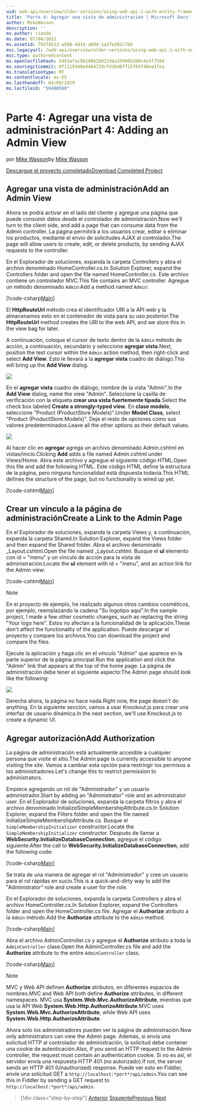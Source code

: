 ```yaml
---
uid: web-api/overview/older-versions/using-web-api-1-with-entity-framework-5/using-web-api-with-entity-framework-part-4
title: 'Parte 4: Agregar una vista de administración | Microsoft Docs'
author: MikeWasson
description: ''
ms.author: riande
ms.date: 07/04/2012
ms.assetid: 792f4513-a508-4d14-a0dd-1a2fe282c7bb
msc.legacyurl: /web-api/overview/older-versions/using-web-api-1-with-entity-framework-5/using-web-api-with-entity-framework-part-4
msc.type: authoredcontent
ms.openlocfilehash: 54b3afac9b19962b02336a35909b208c4e3f7504
ms.sourcegitcommit: 0f1119340e4464720cfd16d0ff15764746ea1fea
ms.translationtype: MT
ms.contentlocale: es-ES
ms.lasthandoff: 04/09/2019
ms.locfileid: "59400560"
---
```

# <a name="part-4-adding-an-admin-view"></a><span data-ttu-id="34efb-102">Parte 4: Agregar una vista de administración</span><span class="sxs-lookup"><span data-stu-id="34efb-102">Part 4: Adding an Admin View</span></span>

<span data-ttu-id="34efb-103">por [Mike Wasson](https://github.com/MikeWasson)</span><span class="sxs-lookup"><span data-stu-id="34efb-103">by [Mike Wasson](https://github.com/MikeWasson)</span></span>

[<span data-ttu-id="34efb-104">Descargue el proyecto completado</span><span class="sxs-lookup"><span data-stu-id="34efb-104">Download Completed Project</span></span>](http://code.msdn.microsoft.com/ASP-NET-Web-API-with-afa30545)

## <a name="add-an-admin-view"></a><span data-ttu-id="34efb-105">Agregar una vista de administración</span><span class="sxs-lookup"><span data-stu-id="34efb-105">Add an Admin View</span></span>

<span data-ttu-id="34efb-106">Ahora se podrá activar en el lado del cliente y agregue una página que puede consumir datos desde el controlador de administración.</span><span class="sxs-lookup"><span data-stu-id="34efb-106">Now we'll turn to the client side, and add a page that can consume data from the Admin controller.</span></span> <span data-ttu-id="34efb-107">La página permitirá a los usuarios crear, editar o eliminar los productos, mediante el envío de solicitudes AJAX al controlador.</span><span class="sxs-lookup"><span data-stu-id="34efb-107">The page will allow users to create, edit, or delete products, by sending AJAX requests to the controller.</span></span>

<span data-ttu-id="34efb-108">En el Explorador de soluciones, expanda la carpeta Controllers y abra el archivo denominado HomeController.cs.</span><span class="sxs-lookup"><span data-stu-id="34efb-108">In Solution Explorer, expand the Controllers folder and open the file named HomeController.cs.</span></span> <span data-ttu-id="34efb-109">Este archivo contiene un controlador MVC.</span><span class="sxs-lookup"><span data-stu-id="34efb-109">This file contains an MVC controller.</span></span> <span data-ttu-id="34efb-110">Agregue un método denominado `Admin`:</span><span class="sxs-lookup"><span data-stu-id="34efb-110">Add a method named `Admin`:</span></span>

[!code-csharp[Main](using-web-api-with-entity-framework-part-4/samples/sample1.cs)]

<span data-ttu-id="34efb-111">El **HttpRouteUrl** método crea el identificador URI a la API web y la almacenamos esto en el contenedor de vista para su uso posterior.</span><span class="sxs-lookup"><span data-stu-id="34efb-111">The **HttpRouteUrl** method creates the URI to the web API, and we store this in the view bag for later.</span></span>

<span data-ttu-id="34efb-112">A continuación, coloque el cursor de texto dentro de la `Admin` método de acción, a continuación, secundario y seleccione **agregar vista**.</span><span class="sxs-lookup"><span data-stu-id="34efb-112">Next, position the text cursor within the `Admin` action method, then right-click and select **Add View**.</span></span> <span data-ttu-id="34efb-113">Esto le llevará a la **agregar vista** cuadro de diálogo.</span><span class="sxs-lookup"><span data-stu-id="34efb-113">This will bring up the **Add View** dialog.</span></span>

![](using-web-api-with-entity-framework-part-4/_static/image1.png)

<span data-ttu-id="34efb-114">En el **agregar vista** cuadro de diálogo, nombre de la vista "Admin".</span><span class="sxs-lookup"><span data-stu-id="34efb-114">In the **Add View** dialog, name the view "Admin".</span></span> <span data-ttu-id="34efb-115">Seleccione la casilla de verificación con la etiqueta **crear una vista fuertemente tipada**.</span><span class="sxs-lookup"><span data-stu-id="34efb-115">Select the check box labeled **Create a strongly-typed view**.</span></span> <span data-ttu-id="34efb-116">En **clase modelo**, seleccione "Product (ProductStore.Models)".</span><span class="sxs-lookup"><span data-stu-id="34efb-116">Under **Model Class**, select "Product (ProductStore.Models)".</span></span> <span data-ttu-id="34efb-117">Deje el resto de opciones como sus valores predeterminados.</span><span class="sxs-lookup"><span data-stu-id="34efb-117">Leave all the other options as their default values.</span></span>

![](using-web-api-with-entity-framework-part-4/_static/image2.png)

<span data-ttu-id="34efb-118">Al hacer clic en **agregar** agrega un archivo denominado Admin.cshtml en vistas/inicio.</span><span class="sxs-lookup"><span data-stu-id="34efb-118">Clicking **Add** adds a file named Admin.cshtml under Views/Home.</span></span> <span data-ttu-id="34efb-119">Abra este archivo y agregue el siguiente código HTML.</span><span class="sxs-lookup"><span data-stu-id="34efb-119">Open this file and add the following HTML.</span></span> <span data-ttu-id="34efb-120">Este código HTML define la estructura de la página, pero ninguna funcionalidad está dispuesta todavía.</span><span class="sxs-lookup"><span data-stu-id="34efb-120">This HTML defines the structure of the page, but no functionality is wired up yet.</span></span>

[!code-cshtml[Main](using-web-api-with-entity-framework-part-4/samples/sample2.cshtml)]

## <a name="create-a-link-to-the-admin-page"></a><span data-ttu-id="34efb-121">Crear un vínculo a la página de administración</span><span class="sxs-lookup"><span data-stu-id="34efb-121">Create a Link to the Admin Page</span></span>

<span data-ttu-id="34efb-122">En el Explorador de soluciones, expanda la carpeta Views y, a continuación, expanda la carpeta Shared.</span><span class="sxs-lookup"><span data-stu-id="34efb-122">In Solution Explorer, expand the Views folder and then expand the Shared folder.</span></span> <span data-ttu-id="34efb-123">Abra el archivo denominado \_Layout.cshtml.</span><span class="sxs-lookup"><span data-stu-id="34efb-123">Open the file named \_Layout.cshtml.</span></span> <span data-ttu-id="34efb-124">Busque el **ul** elemento con id = "menu" y un vínculo de acción para la vista de administración:</span><span class="sxs-lookup"><span data-stu-id="34efb-124">Locate the **ul** element with id = "menu", and an action link for the Admin view:</span></span>

[!code-cshtml[Main](using-web-api-with-entity-framework-part-4/samples/sample3.cshtml)]

> [!NOTE]
> <span data-ttu-id="34efb-125">En el proyecto de ejemplo, he realizado algunos otros cambios cosméticos, por ejemplo, reemplazando la cadena "Su logotipo aquí".</span><span class="sxs-lookup"><span data-stu-id="34efb-125">In the sample project, I made a few other cosmetic changes, such as replacing the string "Your logo here".</span></span> <span data-ttu-id="34efb-126">Estos no afectan a la funcionalidad de la aplicación.</span><span class="sxs-lookup"><span data-stu-id="34efb-126">These don't affect the functionality of the application.</span></span> <span data-ttu-id="34efb-127">Puede descargar el proyecto y compare los archivos.</span><span class="sxs-lookup"><span data-stu-id="34efb-127">You can download the project and compare the files.</span></span>


<span data-ttu-id="34efb-128">Ejecute la aplicación y haga clic en el vínculo "Admin" que aparece en la parte superior de la página principal.</span><span class="sxs-lookup"><span data-stu-id="34efb-128">Run the application and click the "Admin" link that appears at the top of the home page.</span></span> <span data-ttu-id="34efb-129">La página de administración debe tener el siguiente aspecto:</span><span class="sxs-lookup"><span data-stu-id="34efb-129">The Admin page should look like the following:</span></span>

![](using-web-api-with-entity-framework-part-4/_static/image3.png)

<span data-ttu-id="34efb-130">Derecha ahora, la página no hace nada.</span><span class="sxs-lookup"><span data-stu-id="34efb-130">Right now, the page doesn't do anything.</span></span> <span data-ttu-id="34efb-131">En la siguiente sección, vamos a usar Knockout.js para crear una interfaz de usuario dinámica.</span><span class="sxs-lookup"><span data-stu-id="34efb-131">In the next section, we'll use Knockout.js to create a dynamic UI.</span></span>

## <a name="add-authorization"></a><span data-ttu-id="34efb-132">Agregar autorización</span><span class="sxs-lookup"><span data-stu-id="34efb-132">Add Authorization</span></span>

<span data-ttu-id="34efb-133">La página de administración está actualmente accesible a cualquier persona que visite el sitio.</span><span class="sxs-lookup"><span data-stu-id="34efb-133">The Admin page is currently accessible to anyone visiting the site.</span></span> <span data-ttu-id="34efb-134">Vamos a cambiar esta opción para restringir los permisos a los administradores.</span><span class="sxs-lookup"><span data-stu-id="34efb-134">Let's change this to restrict permission to administrators.</span></span>

<span data-ttu-id="34efb-135">Empiece agregando un rol de "Administrador" y un usuario administrador.</span><span class="sxs-lookup"><span data-stu-id="34efb-135">Start by adding an "Administrator" role and an administrator user.</span></span> <span data-ttu-id="34efb-136">En el Explorador de soluciones, expanda la carpeta filtros y abra el archivo denominado InitializeSimpleMembershipAttribute.cs.</span><span class="sxs-lookup"><span data-stu-id="34efb-136">In Solution Explorer, expand the Filters folder and open the file named InitializeSimpleMembershipAttribute.cs.</span></span> <span data-ttu-id="34efb-137">Busque el `SimpleMembershipInitializer` constructor.</span><span class="sxs-lookup"><span data-stu-id="34efb-137">Locate the `SimpleMembershipInitializer` constructor.</span></span> <span data-ttu-id="34efb-138">Después de llamar a **WebSecurity.InitializeDatabaseConnection**, agregue el código siguiente:</span><span class="sxs-lookup"><span data-stu-id="34efb-138">After the call to **WebSecurity.InitializeDatabaseConnection**, add the following code:</span></span>

[!code-csharp[Main](using-web-api-with-entity-framework-part-4/samples/sample4.cs)]

<span data-ttu-id="34efb-139">Se trata de una manera de agregar el rol "Administrador" y cree un usuario para el rol rápidas en sucio.</span><span class="sxs-lookup"><span data-stu-id="34efb-139">This is a quick-and-dirty way to add the "Administrator" role and create a user for the role.</span></span>

<span data-ttu-id="34efb-140">En el Explorador de soluciones, expanda la carpeta Controllers y abra el archivo HomeController.cs.</span><span class="sxs-lookup"><span data-stu-id="34efb-140">In Solution Explorer, expand the Controllers folder and open the HomeController.cs file.</span></span> <span data-ttu-id="34efb-141">Agregar el **Authorize** atributo a la `Admin` método.</span><span class="sxs-lookup"><span data-stu-id="34efb-141">Add the **Authorize** attribute to the `Admin` method.</span></span>

[!code-csharp[Main](using-web-api-with-entity-framework-part-4/samples/sample5.cs)]

<span data-ttu-id="34efb-142">Abra el archivo AdminController.cs y agregue el **Authorize** atributo a toda la `AdminController` clase.</span><span class="sxs-lookup"><span data-stu-id="34efb-142">Open the AdminController.cs file and add the **Authorize** attribute to the entire `AdminController` class.</span></span>

[!code-csharp[Main](using-web-api-with-entity-framework-part-4/samples/sample6.cs)]

> [!NOTE]
> <span data-ttu-id="34efb-143">MVC y Web API definen **Authorize** atributos, en diferentes espacios de nombres.</span><span class="sxs-lookup"><span data-stu-id="34efb-143">MVC and Web API both define **Authorize** attributes, in different namespaces.</span></span> <span data-ttu-id="34efb-144">MVC usa **System.Web.Mvc.AuthorizeAttribute**, mientras que usa la API Web **System.Web.Http.AuthorizeAttribute**.</span><span class="sxs-lookup"><span data-stu-id="34efb-144">MVC uses **System.Web.Mvc.AuthorizeAttribute**, while Web API uses **System.Web.Http.AuthorizeAttribute**.</span></span>


<span data-ttu-id="34efb-145">Ahora solo los administradores pueden ver la página de administración.</span><span class="sxs-lookup"><span data-stu-id="34efb-145">Now only administrators can view the Admin page.</span></span> <span data-ttu-id="34efb-146">Además, si envía una solicitud HTTP al controlador de administración, la solicitud debe contener una cookie de autenticación.</span><span class="sxs-lookup"><span data-stu-id="34efb-146">Also, if you send an HTTP request to the Admin controller, the request must contain an authentication cookie.</span></span> <span data-ttu-id="34efb-147">Si no es así, el servidor envía una respuesta HTTP 401 (no autorizado).</span><span class="sxs-lookup"><span data-stu-id="34efb-147">If not, the server sends an HTTP 401 (Unauthorized) response.</span></span> <span data-ttu-id="34efb-148">Puede ver esto en Fiddler, envíe una solicitud GET a `http://localhost:*port*/api/admin`.</span><span class="sxs-lookup"><span data-stu-id="34efb-148">You can see this in Fiddler by sending a GET request to `http://localhost:*port*/api/admin`.</span></span>

> [!div class="step-by-step"]
> <span data-ttu-id="34efb-149">[Anterior](using-web-api-with-entity-framework-part-3.md)
> [Siguiente](using-web-api-with-entity-framework-part-5.md)</span><span class="sxs-lookup"><span data-stu-id="34efb-149">[Previous](using-web-api-with-entity-framework-part-3.md)
[Next](using-web-api-with-entity-framework-part-5.md)</span></span>

